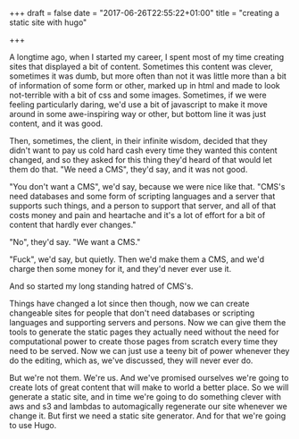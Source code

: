 +++
draft = false
date = "2017-06-26T22:55:22+01:00"
title = "creating a static site with hugo"

+++

A longtime ago, when I started my career, I spent most of my time creating sites that displayed a bit of content. Sometimes this content was clever, sometimes it was dumb, but more often than not it was little more than a bit of information of some form or other, marked up in html and made to look not-terrible with a bit of css and some images. Sometimes, if we were feeling particularly daring, we'd use a bit of javascript to make it move around in some awe-inspiring way or other, but bottom line it was just content, and it was good.

Then, sometimes, the client, in their infinite wisdom, decided that they didn't want to pay us cold hard cash every time they wanted this content changed, and so they asked for this thing they'd heard of that would let them do that. "We need a CMS", they'd say, and it was not good.

"You don't want a CMS", we'd say, because we were nice like that. "CMS's need databases and some form of scripting languages and a server that supports such things, and a person to support that server, and all of that costs money and pain and heartache and it's a lot of effort for a bit of content that hardly ever changes."

"No", they'd say. "We want a CMS."

"Fuck", we'd say, but quietly. Then we'd make them a CMS, and we'd charge then some money for it, and they'd never ever use it.

And so started my long standing hatred of CMS's.

Things have changed a lot since then though, now we can create changeable sites for people that don't need databases or scripting languages and supporting servers and persons. Now we can give them the tools to generate the static pages they actually need without the need for computational power to create those pages from scratch every time they need to be served. Now we can just use a teeny bit of power whenever they do the editing, which as, we've discussed, they will never ever do.

But we're not them. We're us. And we've promised ourselves we're going to create lots of great content that will make to world a better place. So we will generate a static site, and in time we're going to do something clever with aws and s3 and lambdas to automagically regenerate our site whenever we change it. But first we need a static site generator. And for that we're going to use Hugo.

